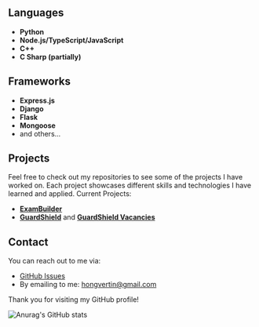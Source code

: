 ## Languages

- **Python**
- **Node.js/TypeScript/JavaScript**
- **C++**
- **C Sharp (partially)**

## Frameworks

- **Express.js**
- **Django**
- **Flask**
- **Mongoose**
- and others...

## Projects

Feel free to check out my repositories to see some of the projects I have worked on. Each project showcases different skills and technologies I have learned and applied.
Current Projects:
- [**ExamBuilder**](https://exambuilder.me/)
- [**GuardShield**](https://shieldguard.live) and [**GuardShield Vacancies**](https://shieldguard.works)

## Contact

You can reach out to me via:

- [GitHub Issues](https://github.com/honvert)
- By emailing to me: hongvertin@gmail.com

Thank you for visiting my GitHub profile!

![Anurag's GitHub stats](https://github-readme-stats.vercel.app/api?username=anuraghazra&show_icons=true&theme=radical)
